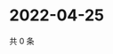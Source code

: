 # 2022-04-25

共 0 条

<!-- BEGIN WEIBO -->
<!-- 最后更新时间 Mon Apr 25 2022 21:22:50 GMT+0800 (China Standard Time) -->

<!-- END WEIBO -->
